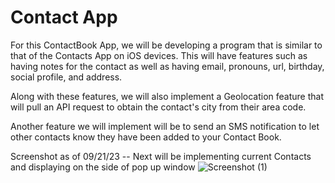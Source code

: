 # Contact App
For this ContactBook App, we will be developing a program that is similar to that of the Contacts App on iOS devices. 
This will have features such as having notes for the contact as well as having email, pronouns, url, birthday, social profile, and address.

Along with these features, we will also implement a Geolocation feature that will pull an API request to obtain the contact's city
from their area code.

Another feature we will implement will be to send an SMS notification to let other contacts know they have been added to your Contact Book.

Screenshot as of 09/21/23 -- Next will be implementing current Contacts and displaying on the side of pop up window
![Screenshot (1)](https://github.com/iambryyy/CPSC362/assets/70672555/2b4b4307-f4e4-4f14-b887-0bf2dcaee2bb)
